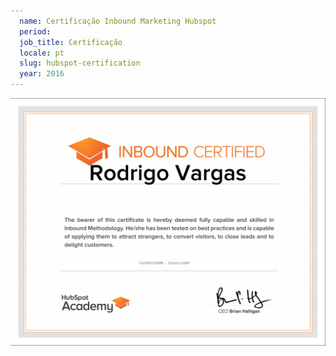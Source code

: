 ```yaml
---
  name: Certificação Inbound Marketing Hubspot
  period:
  job_title: Certificação
  locale: pt
  slug: hubspot-certification
  year: 2016
---
```


<img class="img-responsive" src="/images/certifications/hubspot-inbound-marketing.png" alt="">